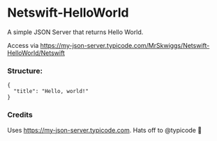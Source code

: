 # Netswift-HelloWorld
A simple JSON Server that returns Hello World. 

Access via https://my-json-server.typicode.com/MrSkwiggs/Netswift-HelloWorld/Netswift

### Structure:
```
{
  "title": "Hello, world!"
}
```

### Credits
Uses https://my-json-server.typicode.com. Hats off to @typicode 🙌
